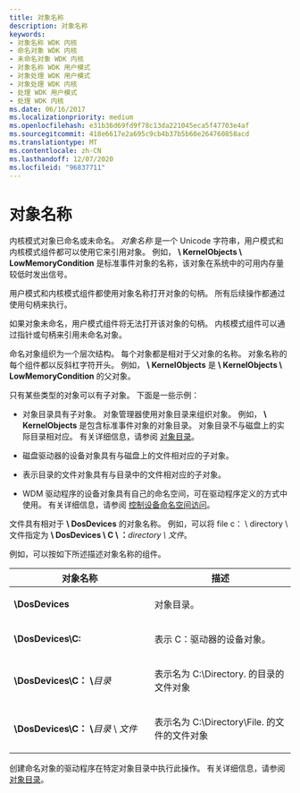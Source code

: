 ```yaml
---
title: 对象名称
description: 对象名称
keywords:
- 对象名称 WDK 内核
- 命名对象 WDK 内核
- 未命名对象 WDK 内核
- 对象名称 WDK 用户模式
- 对象处理 WDK 用户模式
- 对象处理 WDK 内核
- 处理 WDK 用户模式
- 处理 WDK 内核
ms.date: 06/16/2017
ms.localizationpriority: medium
ms.openlocfilehash: e31b36d69fd9f78c13da221045eca5f47703e4af
ms.sourcegitcommit: 418e6617e2a695c9cb4b37b5b60e264760858acd
ms.translationtype: MT
ms.contentlocale: zh-CN
ms.lasthandoff: 12/07/2020
ms.locfileid: "96837711"
---
```

# <a name="object-names"></a>对象名称





内核模式对象已命名或未命名。 *对象名称* 是一个 Unicode 字符串，用户模式和内核模式组件都可以使用它来引用对象。 例如， **\\ KernelObjects \\ LowMemoryCondition** 是标准事件对象的名称，该对象在系统中的可用内存量较低时发出信号。

用户模式和内核模式组件都使用对象名称打开对象的句柄。 所有后续操作都通过使用句柄来执行。

如果对象未命名，用户模式组件将无法打开该对象的句柄。 内核模式组件可以通过指针或句柄来引用未命名对象。

命名对象组织为一个层次结构。 每个对象都是相对于父对象的名称。 对象名称的每个组件都以反斜杠字符开头。 例如， **\\ KernelObjects** 是 **\\ KernelObjects \\ LowMemoryCondition** 的父对象。

只有某些类型的对象可以有子对象。 下面是一些示例：

-   对象目录具有子对象。 对象管理器使用对象目录来组织对象。 例如， **\\ KernelObjects** 是包含标准事件对象的对象目录。 对象目录不与磁盘上的实际目录相对应。 有关详细信息，请参阅 [对象目录](object-directories.md)。

-   磁盘驱动器的设备对象具有与磁盘上的文件相对应的子对象。

-   表示目录的文件对象具有与目录中的文件相对应的子对象。

-   WDM 驱动程序的设备对象具有自己的命名空间，可在驱动程序定义的方式中使用。 有关详细信息，请参阅 [控制设备命名空间访问](controlling-device-namespace-access.md)。

文件具有相对于 **\\ DosDevices** 的对象名称。 例如，可以将 file c： \\ directory \\ 文件指定为 **\\ DosDevices \\ C \\ ：**<em>directory \\ 文件</em>。

例如，可以按如下所述描述对象名称的组件。

<table>
<colgroup>
<col width="50%" />
<col width="50%" />
</colgroup>
<thead>
<tr class="header">
<th>对象名称</th>
<th>描述</th>
</tr>
</thead>
<tbody>
<tr class="odd">
<td><p><strong>\DosDevices</strong></p></td>
<td><p>对象目录。</p></td>
</tr>
<tr class="even">
<td><p><strong>\DosDevices\C:</strong></p></td>
<td><p>表示 C：驱动器的设备对象。</p></td>
</tr>
<tr class="odd">
<td><p><strong>\DosDevices\C： \</strong><em>目录</em></p></td>
<td><p>表示名为 C:\Directory. 的目录的文件对象</p></td>
</tr>
<tr class="even">
 <td><p><strong>\DosDevices\C： \</strong><em>目录</em> \ <em>文件</em></p></td>
<td><p>表示名为 C:\Directory\File. 的文件的文件对象</p></td>
</tr>
</tbody>
</table>

 

创建命名对象的驱动程序在特定对象目录中执行此操作。 有关详细信息，请参阅 [对象目录](object-directories.md)。

 

 




